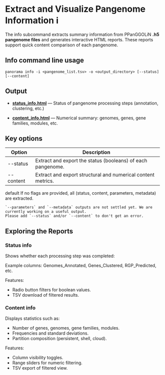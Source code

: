 # Extract and Visualize Pangenome Information ℹ️

The info subcommand extracts summary information from PPanGGOLiN **.h5 pangenome files** and generates interactive HTML
reports. These reports support quick content comparison of each pangenome.

## Info command line usage ️

```shell
panorama info -i <pangenome_list.tsv> -o <output_directory> [--status] [--content]
```

## Output

- [**status_info.html**](#status-info) — Status of pangenome processing steps (annotation, clustering, etc.)

- [**content_info.html**](#content-info) — Numerical summary: genomes, genes, gene families, modules, etc.

## Key options

| Option       | Description                                                  |
|--------------|--------------------------------------------------------------|
| --status     | Extract and export the status (booleans) of each pangenome.  |
| --content    | Extract and export structural and numerical content metrics. |

default If no flags are provided, all (status, content, parameters, metadata) are extracted.

```{warning}
`--parameters` and `--metadata` outputs are not settled yet. We are currently working on a useful output.
Please add `--status` and/or `--content` to don't get an error.
```

## Exploring the Reports

### Status info

Shows whether each processing step was completed:

Example columns: Genomes_Annotated, Genes_Clustered, RGP_Predicted, etc.

Features:

- Radio button filters for boolean values.
- TSV download of filtered results.

### Content info

Displays statistics such as:

- Number of genes, genomes, gene families, modules.
- Frequencies and standard deviations.
- Partition composition (persistent, shell, cloud).

Features:

- Column visibility toggles.
- Range sliders for numeric filtering.
- TSV export of filtered view.

